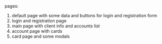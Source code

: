 pages:
1. default page with some data and buttons for login and registration form
2. login and registration page
3. main page with client info and accounts list
4. account page with cards
5. card page
and some modals